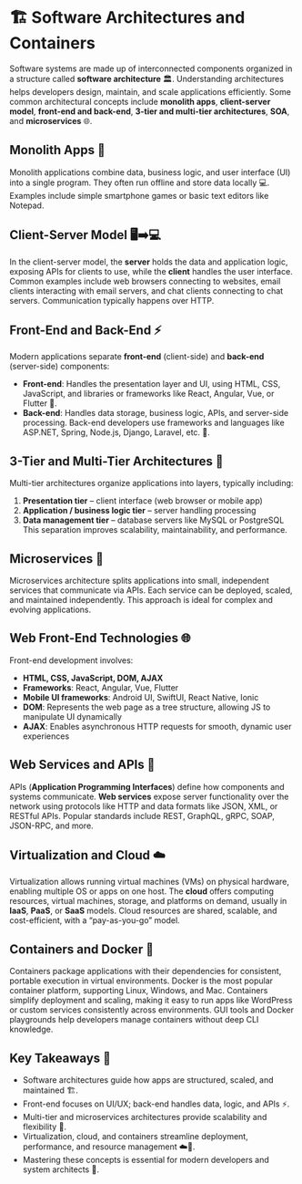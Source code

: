 # 🏗️ Software Architectures and Containers

Software systems are made up of interconnected components organized in a structure called **software architecture** 🏛️. Understanding architectures helps developers design, maintain, and scale applications efficiently. Some common architectural concepts include **monolith apps**, **client-server model**, **front-end and back-end**, **3-tier and multi-tier architectures**, **SOA**, and **microservices** 🌐.

## Monolith Apps 🧱
Monolith applications combine data, business logic, and user interface (UI) into a single program. They often run offline and store data locally 💻. Examples include simple smartphone games or basic text editors like Notepad.

## Client-Server Model 🖥️➡️💻
In the client-server model, the **server** holds the data and application logic, exposing APIs for clients to use, while the **client** handles the user interface. Common examples include web browsers connecting to websites, email clients interacting with email servers, and chat clients connecting to chat servers. Communication typically happens over HTTP.

## Front-End and Back-End ⚡
Modern applications separate **front-end** (client-side) and **back-end** (server-side) components:
- **Front-end**: Handles the presentation layer and UI, using HTML, CSS, JavaScript, and libraries or frameworks like React, Angular, Vue, or Flutter 🌈.
- **Back-end**: Handles data storage, business logic, APIs, and server-side processing. Back-end developers use frameworks and languages like ASP.NET, Spring, Node.js, Django, Laravel, etc. 🔧.

## 3-Tier and Multi-Tier Architectures 🏢
Multi-tier architectures organize applications into layers, typically including:
1. **Presentation tier** – client interface (web browser or mobile app)
2. **Application / business logic tier** – server handling processing
3. **Data management tier** – database servers like MySQL or PostgreSQL
This separation improves scalability, maintainability, and performance.

## Microservices 🌟
Microservices architecture splits applications into small, independent services that communicate via APIs. Each service can be deployed, scaled, and maintained independently. This approach is ideal for complex and evolving applications.

## Web Front-End Technologies 🌐
Front-end development involves:
- **HTML, CSS, JavaScript, DOM, AJAX**
- **Frameworks**: React, Angular, Vue, Flutter
- **Mobile UI frameworks**: Android UI, SwiftUI, React Native, Ionic
- **DOM**: Represents the web page as a tree structure, allowing JS to manipulate UI dynamically
- **AJAX**: Enables asynchronous HTTP requests for smooth, dynamic user experiences

## Web Services and APIs 🔗
APIs (**Application Programming Interfaces**) define how components and systems communicate. **Web services** expose server functionality over the network using protocols like HTTP and data formats like JSON, XML, or RESTful APIs. Popular standards include REST, GraphQL, gRPC, SOAP, JSON-RPC, and more.

## Virtualization and Cloud ☁️
Virtualization allows running virtual machines (VMs) on physical hardware, enabling multiple OS or apps on one host. The **cloud** offers computing resources, virtual machines, storage, and platforms on demand, usually in **IaaS**, **PaaS**, or **SaaS** models. Cloud resources are shared, scalable, and cost-efficient, with a “pay-as-you-go” model.

## Containers and Docker 🐳
Containers package applications with their dependencies for consistent, portable execution in virtual environments. Docker is the most popular container platform, supporting Linux, Windows, and Mac. Containers simplify deployment and scaling, making it easy to run apps like WordPress or custom services consistently across environments. GUI tools and Docker playgrounds help developers manage containers without deep CLI knowledge.

## Key Takeaways 🎯
- Software architectures guide how apps are structured, scaled, and maintained 🏗️.
- Front-end focuses on UI/UX; back-end handles data, logic, and APIs ⚡.
- Multi-tier and microservices architectures provide scalability and flexibility 🌟.
- Virtualization, cloud, and containers streamline deployment, performance, and resource management ☁️🐳.
- Mastering these concepts is essential for modern developers and system architects 💼.
